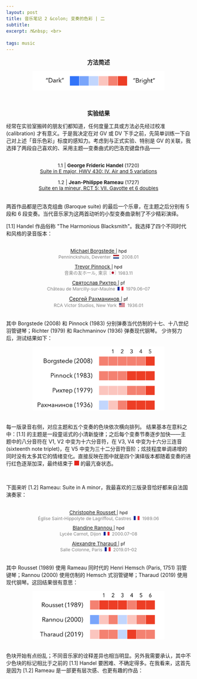 ```yaml
---
layout: post
title: 音乐笔记 2 &colon; 变奏的色彩 | 二
subtitle: 
excerpt: ♬&nbsp; <br>

tags: music
---
```



<p style="text-align:center; margin-bottom:0.75em; font-size:1.1em"><b> 方法简述 </b> </p>

<p style="text-align:center">
<img src="/assets/img/music-notes/variation-color/color-bar.png" width="360"></p>

<br>



<p style="text-align:center; margin-bottom:0.75em; font-size:1.1em"><b> 实验结果 </b> </p> 

经常在实验室搬砖的朋友们都知道，任何度量工具或方法必先经过校准 (calibration) 才有意义。于是我决定在对 GV 或 DV 下手之前，先简单训练一下自己对上述「音乐色彩」标度的感知力。考虑到与正式实验、特别是 GV 的关联，我选择了两段自己喜欢的、采用主题—变奏曲式的巴洛克键盘作品——

<p style="margin-bottom:-1.0em"><br></p>

<p style="text-align:center; font-size:0.97em">
1.1 | <b>George Frideric Handel</b> (1720) <br>
<a href='https://imslp.org/wiki/Suite_in_E_major,_HWV_430_(Handel,_George_Frideric)'>
	Suite in E major, <nobr>HWV 430</nobr>: <nobr>IV. Air and 5 variations</nobr> </a> </p>

<p style="text-align:center; font-size:0.97em">
1.2 | <b>Jean-Philippe Rameau</b> (1727) <br>
<a href='https://imslp.org/wiki/Suite_in_A_minor,_RCT_5_(Rameau,_Jean-Philippe)'>
	Suite en la mineur, <nobr>RCT 5</nobr>: <nobr>VII. Gavotte et 6 doubles </nobr> </a> </p>

<p style="margin-bottom:-1.0em"><br></p>

两首作品都是巴洛克组曲 (Baroque suite) 的最后一个乐章，在主题之后分别有 5 段和 6 段变奏。当代音乐家为这两首动听的小型变奏曲录制了不少精彩演绎。

[1.1] Handel 作品俗称 &quot;The Harmonious Blacksmith&quot;。我选择了四个不同时代和风格的录音版本：

<p style="margin-bottom:-1.0em"><br></p>

<p style="text-align:center; font-size:0.97em">
<a href='https://www.youtube.com/watch?v=MW6uDsNucr8&list=OLAK5uy_kfN5j1n8Fkq5-HbAplEl_a668xM8PMdUE&index=23'>
Michael Borgstede </a>
<span style="font-size:0.9em">| hpd</span> <br> 
<span style="font-size:0.9em; color:grey">
	Penninckshuis, Deventer &nbsp;<img src="/assets/img/flags/nl.png" height="10.5" width="16"/>&nbsp; 2008.01 </span> </p>

<p style="margin-bottom:-0.25em"> </p>

<p style="text-align:center; font-size:0.97em">
<a href='https://www.youtube.com/watch?v=wqVKwJEDZmo&list=OLAK5uy_nKWA1aA9VFyaa-LmWnvghYW34bOas9T7w&index=1'>
Trevor Pinnock </a>
<span style="font-size:0.9em">| hpd</span> <br> 
<span style="font-size:0.9em; color:grey">
	音楽の友ホール, 東京 &nbsp;<img src="/assets/img/flags/jp.png" height="11" width="16"/>&nbsp; 1983.11 </span> </p>

<p style="margin-bottom:-0.25em"> </p>

<p style="text-align:center; font-size:0.97em">
<a href='https://www.youtube.com/watch?v=h1IxYlNGbeo&list=OLAK5uy_l91ofhw4VPQdFet0nKqGNo_UxuWvSGalk&index=23'>
Святослав Рихтер </a>
<span style="font-size:0.9em">| pf</span> <br> 
<span style="font-size:0.9em; color:grey">
	Château de Marcilly-sur-Maulne &nbsp;<img src="/assets/img/flags/fr.png" height="10.5" width="16"/>&nbsp; 1979.06–07 </span> </p>

<p style="margin-bottom:-0.25em"> </p>

<p style="text-align:center">
<a href='https://www.youtube.com/watch?v=3EAb6i2gK28&list=OLAK5uy_k645MB9e-r1bmUaHMBXd6mjKFc_GZ42Qc&index=8'>
Сергей Рахманинов </a>
<span style="font-size:0.87em">| pf</span> <br> 
<span style="font-size:0.87em; color:grey">
	RCA Victor Studios, New York &nbsp;<img src="/assets/img/flags/us.png" height="10.5" width="16"/>&nbsp; 1936.01 </span> </p>

<p style="margin-bottom:-1.0em"><br></p>

其中 Borgstede (2008) 和 Pinnock (1983) 分别弹奏当代仿制的十七、十八世纪羽管键琴；Richter (1979) 和 Rachmaninov (1936) 弹奏现代钢琴。
少许努力后，测试结果如下：

<p style="text-align:center">
<img src="/assets/img/music-notes/variation-color/color-handel.png" width="360"></p>

<p style="margin-bottom:-1.0em"><br></p>

每一版录音右侧，对应主题和五个变奏的色块依次横向排列。
结果基本在意料之中：[1.1] 的主题是一段童谣式的小清新旋律；之后每个变奏节奏逐步加快——主题中的八分音符在 V1, V2 中变为十六分音符，在 V3, V4 中变为十六分三连音 (sixteenth note triplet)，在 V5 中变为三十二分音符音阶；炫技程度单调递增的同时没有太多其它的情绪变化。直接反映在图中就是四个演绎版本都随着变奏的进行红色逐渐加深，最终结束于 <img src="/assets/img/music-notes/variation-color/bbb.png" width="13"> 的最亢奋状态。

<br>


下面来听 [1.2] Rameau: Suite in A minor，我最喜欢的三版录音恰好都来自法国演奏家：

<p style="margin-bottom:-1.0em"><br></p>

<p style="text-align:center; font-size:0.97em">
<a href='https://www.youtube.com/watch?v=xwCYo9EyfFo&list=PLr0MsaDpKsY9tqEbmw55AB6_U9MiuZDes&index=36'>
Christophe Rousset </a>
<span style="font-size:0.9em">| hpd</span> <br> 
<span style="font-size:0.9em; color:grey">
	Église Saint-Hippolyte de Lagriffoul, <nobr>Castres &nbsp;<img src="/assets/img/flags/fr.png" height="10.5" width="16"/>&nbsp; 1989.06 </nobr></span> </p>

<p style="margin-bottom:-0.25em"> </p>

<p style="text-align:center; font-size:0.97em">
<a href='https://www.youtube.com/watch?v=Ai2j7Nx3XP4&list=OLAK5uy_lOqdLWhd-QpDbPVTvwlBUuyq3bKjYJ99o&index=30'>
Blandine Rannou </a>
<span style="font-size:0.9em">| hpd</span> <br> 
<span style="font-size:0.9em; color:grey">
	Lycée Carnot, Dijon &nbsp;<img src="/assets/img/flags/fr.png" height="10.5" width="16"/>&nbsp; 2000.07–08 </span> </p>

<p style="margin-bottom:-0.25em"> </p>

<p style="text-align:center; font-size:0.97em">
<a href='https://www.youtube.com/watch?v=Jr2j95tW5To&list=OLAK5uy_nChvE5GyjJ2IMA9utaMvVeClrWufwgZHo&index=6'>
Alexandre Tharaud </a>
<span style="font-size:0.9em">| pf</span> <br> 
<span style="font-size:0.9em; color:grey">
	Salle Colonne, Paris &nbsp;<img src="/assets/img/flags/fr.png" height="10.5" width="16"/>&nbsp; 2019.01–02 </span> </p> 

<p style="margin-bottom:-1.0em"><br></p>

其中 Rousset (1989) 使用 Rameau 同时代的 Henri Hemsch (Paris, 1751) 羽管键琴；Rannou (2000) 使用仿制的 Hemsch 式羽管键琴；Tharaud (2019) 使用现代钢琴。这回结果很有意思：


<p style="text-align:center">
<img src="/assets/img/music-notes/variation-color/color-rameau.png" width="360"></p>

<p style="margin-bottom:-1.0em"> <br></p>

色块开始有点纷乱；不同音乐家的诠释差异也相当明显。另外我需要承认，其中不少色块的标记相比于之前的 [1.1] Handel 要困难、不确定得多。在我看来，这首先是因为 [1.2] Rameau 是一部更有层次感、也更有趣的作品：


<br>






